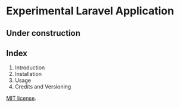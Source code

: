 # Experimental Laravel Application

## Under construction

## Index

1. Introduction
2. Installation
3. Usage
4. Credits and Versioning
 
[MIT license](https://opensource.org/licenses/MIT).
